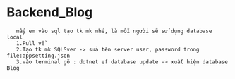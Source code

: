 # Backend_Blog
       mấy em vào sql tạo tk mk nhé, là mỗi người sẽ sử dụng database local 
       1.Pull về
       2.Tạo tk mk SQLSver -> sửa tên server user, password trong file:appsetting.json
       3.vào terminal gõ : dotnet ef database update -> xuất hiện database Blog
      
       
       
